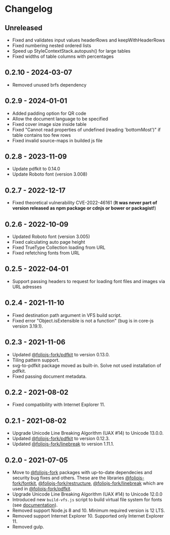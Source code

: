 # Changelog

## Unreleased

- Fixed and validates input values headerRows and keepWithHeaderRows
- Fixed numbering nested ordered lists
- Speed up StyleContextStack.autopush() for large tables
- Fixed widths of table columns with percentages 

## 0.2.10 - 2024-03-07

- Removed unused brfs dependency

## 0.2.9 - 2024-01-01

- Added padding option for QR code
- Allow the document language to be specified
- Fixed cover image size inside table
- Fixed "Cannot read properties of undefined (reading 'bottomMost')" if table contains too few rows
- Fixed invalid source-maps in builded js file

## 0.2.8 - 2023-11-09

- Update pdfkit to 0.14.0
- Update Roboto font (version 3.008)

## 0.2.7 - 2022-12-17

- Fixed theoretical vulnerability CVE-2022-46161 (**It was never part of version released as npm package or cdnjs or bower or packagist!**)

## 0.2.6 - 2022-10-09

- Updated Roboto font (version 3.005)
- Fixed calculating auto page height
- Fixed TrueType Collection loading from URL
- Fixed refetching fonts from URL

## 0.2.5 - 2022-04-01

- Support passing headers to request for loading font files and images via URL adresses

## 0.2.4 - 2021-11-10

- Fixed destination path argument in VFS build script.
- Fixed error "Object.isExtensible is not a function" (bug is in core-js version 3.19.1).

## 0.2.3 - 2021-11-06

- Updated [@foliojs-fork/pdfkit](https://github.com/foliojs-fork/pdfkit) to version 0.13.0.
- Tiling pattern support.
- svg-to-pdfkit package moved as built-in. Solve not used installation of pdfkit.
- Fixed passing document metadata.

## 0.2.2 - 2021-08-02

- Fixed compatibility with Internet Explorer 11.

## 0.2.1 - 2021-08-02

- Upgrade Unicode Line Breaking Algorithm (UAX #14) to Unicode 13.0.0.
- Updated [@foliojs-fork/pdfkit](https://github.com/foliojs-fork/pdfkit) to version 0.12.3.
- Updated [@foliojs-fork/linebreak](https://github.com/foliojs-fork/linebreak) to version 1.11.1.

## 0.2.0 - 2021-07-05

- Move to [@foliojs-fork](https://github.com/foliojs-fork) packages with up-to-date dependecies and security bug fixes and others. These are the libraries [@foliojs-fork/fontkit](https://github.com/foliojs-fork/fontkit), [@foliojs-fork/restructure](https://github.com/foliojs-fork/restructure), [@foliojs-fork/linebreak](https://github.com/foliojs-fork/linebreak) which are used in [@foliojs-fork/pdfkit](https://github.com/foliojs-fork/pdfkit).
- Upgrade Unicode Line Breaking Algorithm (UAX #14) to Unicode 12.0.0
- Introduced new `build-vfs.js` script to build virtual file system for fonts (see [documentation](https://pdfmake.github.io/docs/0.1/fonts/custom-fonts-client-side/vfs/)).
- Removed support Node.js 8 and 10. Minimum required version is 12 LTS.
- Removed support Internet Explorer 10. Supported only Internet Explorer 11.
- Removed gulp.
